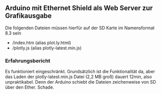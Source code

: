 ## Arduino mit Ethernet Shield als Web Server zur Grafikausgabe

Die folgenden Dateien müssen hierfür auf der SD Karte im Namensformat 8.3 sein
* /index.htm (alias plot.ly.html)
* /plotly.js (alias plotly-latest.min.js)

### Erfahrungsbericht
Es funktioniert eingeschränkt. Grundsätzlich ist die Funktionalität da, 
aber das Laden der plotly-latest.min.js Datei (2,2 MB groß) dauert 12min, also unpraktikabel. Denn der Arduino schiebt die Dateien
zeichenweise von SD über den Ether. Schade. 
